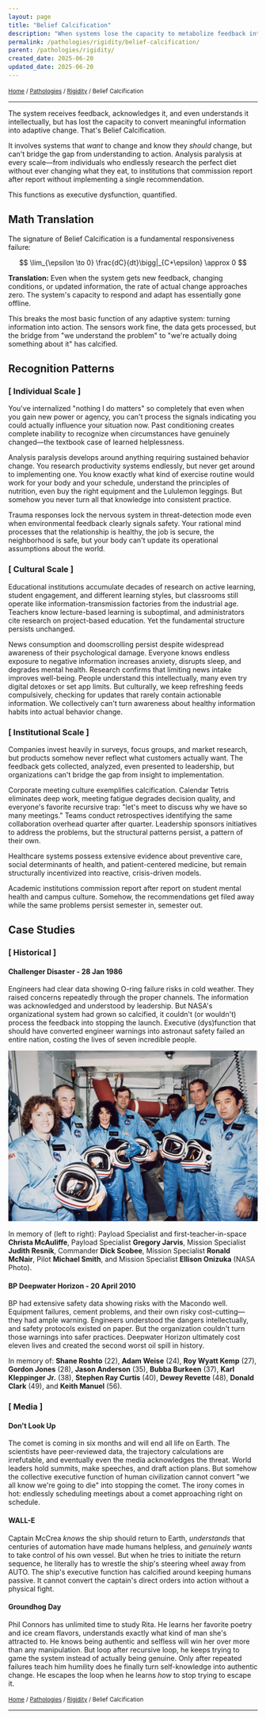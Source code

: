```yaml
---
layout: page
title: "Belief Calcification"
description: "When systems lose the capacity to metabolize feedback into adaptive change"
permalink: /pathologies/rigidity/belief-calcification/
parent: /pathologies/rigidity/
created_date: 2025-06-20
updated_date: 2025-06-20
---
```


<small>[Home](/) / [Pathologies](/pathologies/) / [Rigidity](/pathologies/rigidity/) / Belief Calcification</small>

---

The system receives feedback, acknowledges it, and even understands it intellectually, but has lost the capacity to convert meaningful information into adaptive change. That's Belief Calcification.

It involves systems that *want* to change and know they *should* change, but can't bridge the gap from understanding to action. Analysis paralysis at every scale—from individuals who endlessly research the perfect diet without ever changing what they eat, to institutions that commission report after report without implementing a single recommendation.

This functions as executive dysfunction, quantified.

## Math Translation

The signature of Belief Calcification is a fundamental responsiveness failure:

$$
\lim_{\epsilon \to 0} \frac{dC}{dt}\bigg|_{C+\epsilon} \approx 0
$$

**Translation:** Even when the system gets new feedback, changing conditions, or updated information, the rate of actual change approaches zero. The system's capacity to respond and adapt has essentially gone offline.

This breaks the most basic function of any adaptive system: turning information into action. The sensors work fine, the data gets processed, but the bridge from "we understand the problem" to "we're actually doing something about it" has calcified.

## Recognition Patterns

### [ Individual Scale ]

You've internalized "nothing I do matters" so completely that even when you gain new power or agency, you can't process the signals indicating you could actually influence your situation now. Past conditioning creates complete inability to recognize when circumstances have genuinely changed—the textbook case of learned helplessness.

Analysis paralysis develops around anything requiring sustained behavior change. You research productivity systems endlessly, but never get around to implementing one. You know exactly what kind of exercise routine would work for your body and your schedule, understand the principles of nutrition, even buy the right equipment and the Lululemon leggings. But somehow you never turn all that knowledge into consistent practice.

Trauma responses lock the nervous system in threat-detection mode even when environmental feedback clearly signals safety. Your rational mind processes that the relationship is healthy, the job is secure, the neighborhood is safe, but your body can't update its operational assumptions about the world.

### [ Cultural Scale ]

Educational institutions accumulate decades of research on active learning, student engagement, and different learning styles, but classrooms still operate like information-transmission factories from the industrial age. Teachers know lecture-based learning is suboptimal, and administrators cite research on project-based education. Yet the fundamental structure persists unchanged.

News consumption and doomscrolling persist despite widespread awareness of their psychological damage. Everyone knows endless exposure to negative information increases anxiety, disrupts sleep, and degrades mental health. Research confirms that limiting news intake improves well-being. People understand this intellectually, many even try digital detoxes or set app limits. But culturally, we keep refreshing feeds compulsively, checking for updates that rarely contain actionable information. We collectively can't turn awareness about healthy information habits into actual behavior change.

### [ Institutional Scale ]

Companies invest heavily in surveys, focus groups, and market research, but products somehow never reflect what customers actually want. The feedback gets collected, analyzed, even presented to leadership, but organizations can't bridge the gap from insight to implementation.

Corporate meeting culture exemplifies calcification. Calendar Tetris eliminates deep work, meeting fatigue degrades decision quality, and everyone's favorite recursive trap: "let's meet to discuss why we have so many meetings." Teams conduct retrospectives identifying the same collaboration overhead quarter after quarter. Leadership sponsors initiatives to address the problems, but the structural patterns persist, a pattern of their own.

Healthcare systems possess extensive evidence about preventive care, social determinants of health, and patient-centered medicine, but remain structurally incentivized into reactive, crisis-driven models.

Academic institutions commission report after report on student mental health and campus culture. Somehow, the recommendations get filed away while the same problems persist semester in, semester out.

## Case Studies

### [ Historical ]

#### Challenger Disaster - 28 Jan 1986

Engineers had clear data showing O-ring failure risks in cold weather. They raised concerns repeatedly through the proper channels. The information was acknowledged and understood by leadership. But NASA's organizational system had grown so calcified, it couldn't (or wouldn't) process the feedback into stopping the launch. Executive (dys)function that should have converted engineer warnings into astronaut safety failed an entire nation, costing the lives of seven incredible people.

![](STS-51L-crew.jpg)

In memory of (left to right): Payload Specialist and first-teacher-in-space **Christa McAuliffe**, Payload Specialist **Gregory Jarvis**, Mission Specialist **Judith Resnik**, Commander **Dick Scobee**, Mission Specialist **Ronald McNair**, Pilot **Michael Smith**, and Mission Specialist **Ellison Onizuka** (NASA Photo).

#### BP Deepwater Horizon - 20 April 2010

BP had extensive safety data showing risks with the Macondo well. Equipment failures, cement problems, and their own risky cost-cutting—they had ample warning. Engineers understood the dangers intellectually, and safety protocols existed on paper. But the organization couldn't turn those warnings into safer practices. Deepwater Horizon ultimately cost eleven lives and created the second worst oil spill in history.

In memory of: **Shane Roshto** (22), **Adam Weise** (24), **Roy Wyatt Kemp** (27), **Gordon Jones** (28), **Jason Anderson** (35), **Bubba Burkeen** (37), **Karl Kleppinger Jr.** (38), **Stephen Ray Curtis** (40), **Dewey Revette** (48), **Donald Clark** (49), and **Keith Manuel** (56).

### [ Media ]

#### Don't Look Up

The comet is coming in six months and will end all life on Earth. The scientists have peer-reviewed data, the trajectory calculations are irrefutable, and eventually even the media acknowledges the threat. World leaders hold summits, make speeches, and draft action plans. But somehow the collective executive function of human civilization cannot convert "we all know we're going to die" into stopping the comet. The irony comes in hot: endlessly scheduling meetings about a comet approaching right on schedule.

#### WALL-E

Captain McCrea *knows* the ship should return to Earth, *understands* that centuries of automation have made humans helpless, and *genuinely wants* to take control of his own vessel. But when he tries to initiate the return sequence, he literally has to wrestle the ship's steering wheel away from AUTO. The ship's executive function has calcified around keeping humans passive. It cannot convert the captain's direct orders into action without a physical fight.

#### Groundhog Day

Phil Connors has unlimited time to study Rita. He learns her favorite poetry and ice cream flavors, understands exactly what kind of man she's attracted to. He knows being authentic and selfless will win her over more than any manipulation. But loop after recursive loop, he keeps trying to game the system instead of actually being genuine. Only after repeated failures teach him humility does he finally turn self-knowledge into authentic change. He escapes the loop when he learns *how* to stop trying to escape it.

<small>[Home](/) / [Pathologies](/pathologies/) / [Rigidity](/pathologies/rigidity/) / Belief Calcification</small>

---